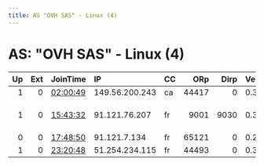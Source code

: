 ```yaml
---
title: AS "OVH SAS" - Linux (4)
---
```


# AS: "OVH SAS" - Linux (4)

|   Up |   Ext | JoinTime                                                                                            | IP             | CC   |   ORp |   Dirp | Version   | Contact                      | Nickname   |   eFamMembers |
|-----:|------:|:----------------------------------------------------------------------------------------------------|:---------------|:-----|------:|-------:|:----------|:-----------------------------|:-----------|--------------:|
|    1 |     0 | [02:00:49](https://metrics.torproject.org/rs.html#details/1070F725E70277FE71DC931DA55787703CCC6956) | 149.56.200.243 | ca   | 44417 |      0 | 0.3.3.7   | None                         | Unnamed    |             1 |
|    1 |     0 | [15:43:32](https://metrics.torproject.org/rs.html#details/D002C061F56CB6FE6FF7A27747EC2A7369ABBA9A) | 91.121.76.207  | fr   |  9001 |   9030 | 0.3.3.8   | 0x3FFB0198 nikomo &lt;nikomo | nikomo     |             1 |
|    0 |     0 | [17:48:50](https://metrics.torproject.org/rs.html#details/C2AF64A769C77C67722FC787DD47EBDA8EAD1FD3) | 91.121.7.134   | fr   | 65121 |      0 | 0.2.9.15  | None                         | bitdream   |             1 |
|    1 |     0 | [23:20:48](https://metrics.torproject.org/rs.html#details/F088970FD303268598EF0724956AA8BC93E5BB3A) | 51.254.234.115 | fr   | 44493 |      0 | 0.3.3.7   | None                         | Unnamed    |             1 |
